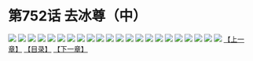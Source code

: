 # 第752话 去冰尊（中）
![](https://mhpic.xiaomingtaiji.net/comic/D/斗破苍穹/第752话F1_262393/1.jpg-zymk.middle.webp)
![](https://mhpic.xiaomingtaiji.net/comic/D/斗破苍穹/第752话F1_262393/2.jpg-zymk.middle.webp)
![](https://mhpic.xiaomingtaiji.net/comic/D/斗破苍穹/第752话F1_262393/3.jpg-zymk.middle.webp)
![](https://mhpic.xiaomingtaiji.net/comic/D/斗破苍穹/第752话F1_262393/4.jpg-zymk.middle.webp)
![](https://mhpic.xiaomingtaiji.net/comic/D/斗破苍穹/第752话F1_262393/5.jpg-zymk.middle.webp)
![](https://mhpic.xiaomingtaiji.net/comic/D/斗破苍穹/第752话F1_262393/6.jpg-zymk.middle.webp)
![](https://mhpic.xiaomingtaiji.net/comic/D/斗破苍穹/第752话F1_262393/7.jpg-zymk.middle.webp)
![](https://mhpic.xiaomingtaiji.net/comic/D/斗破苍穹/第752话F1_262393/8.jpg-zymk.middle.webp)
![](https://mhpic.xiaomingtaiji.net/comic/D/斗破苍穹/第752话F1_262393/9.jpg-zymk.middle.webp)
![](https://mhpic.xiaomingtaiji.net/comic/D/斗破苍穹/第752话F1_262393/10.jpg-zymk.middle.webp)
![](https://mhpic.xiaomingtaiji.net/comic/D/斗破苍穹/第752话F1_262393/11.jpg-zymk.middle.webp)
![](https://mhpic.xiaomingtaiji.net/comic/D/斗破苍穹/第752话F1_262393/12.jpg-zymk.middle.webp)
![](https://mhpic.xiaomingtaiji.net/comic/D/斗破苍穹/第752话F1_262393/13.jpg-zymk.middle.webp)
![](https://mhpic.xiaomingtaiji.net/comic/D/斗破苍穹/第752话F1_262393/14.jpg-zymk.middle.webp)
![](https://mhpic.xiaomingtaiji.net/comic/D/斗破苍穹/第752话F1_262393/15.jpg-zymk.middle.webp)
![](https://mhpic.xiaomingtaiji.net/comic/D/斗破苍穹/第752话F1_262393/16.jpg-zymk.middle.webp)
![](https://mhpic.xiaomingtaiji.net/comic/D/斗破苍穹/第752话F1_262393/17.jpg-zymk.middle.webp)
![](https://mhpic.xiaomingtaiji.net/comic/D/斗破苍穹/第752话F1_262393/18.jpg-zymk.middle.webp)
![](https://mhpic.xiaomingtaiji.net/comic/D/斗破苍穹/第752话F1_262393/19.jpg-zymk.middle.webp)
![](https://mhpic.xiaomingtaiji.net/comic/D/斗破苍穹/第752话F1_262393/20.jpg-zymk.middle.webp)
![](https://mhpic.xiaomingtaiji.net/comic/D/斗破苍穹/第752话F1_262393/21.jpg-zymk.middle.webp)
![](https://mhpic.xiaomingtaiji.net/comic/D/斗破苍穹/第752话F1_262393/22.jpg-zymk.middle.webp)
[【上一章】](./755.md)
[【目录】](./README.md)
[【下一章】](./757.md)

